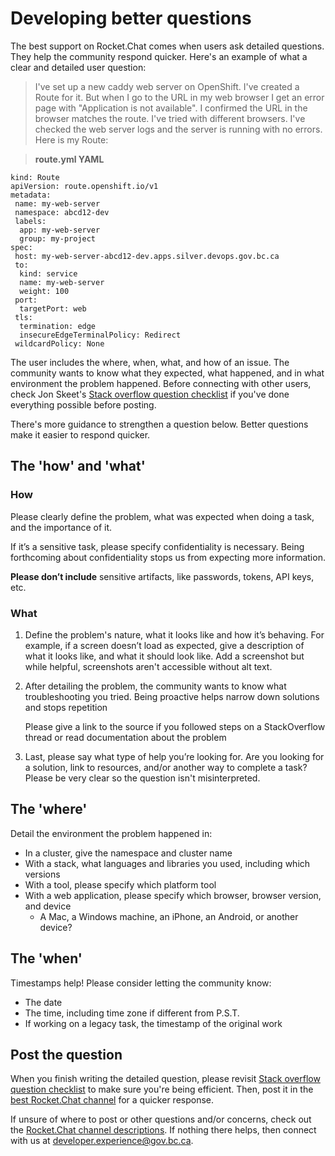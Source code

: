 # Developing better questions

The best support on Rocket.Chat comes when users ask detailed questions. They help the community respond quicker. Here's an example of what a clear and detailed user question:

> I've set up a new caddy web server on OpenShift. I've created a Route for it. But when I go to the URL in my web browser I get an error page with "Application is not available". I confirmed the URL in the browser matches the route. I've tried with different browsers. I've checked the web server logs and the server is running with no errors. Here is my Route:


> **route.yml YAML**

    kind: Route
    apiVersion: route.openshift.io/v1
    metadata:
     name: my-web-server
     namespace: abcd12-dev
     labels:
      app: my-web-server
      group: my-project
    spec:
     host: my-web-server-abcd12-dev.apps.silver.devops.gov.bc.ca
     to:
      kind: service
      name: my-web-server
      weight: 100
     port:
      targetPort: web
     tls:
      termination: edge
      insecureEdgeTerminalPolicy: Redirect
     wildcardPolicy: None

The user includes the where, when, what, and how of an issue. The community wants to know what they expected, what happened, and in what environment the problem happened. Before connecting with other users, check Jon Skeet's [Stack overflow question checklist](https://codeblog.jonskeet.uk/2012/11/24/stack-overflow-question-checklist/) if you've done everything possible before posting.

There's more guidance to strengthen a question below. Better questions make it easier to respond quicker.

## The 'how' and 'what'

### How

Please clearly define the problem, what was expected when doing a task, and the importance of it.

If it’s a sensitive task, please specify confidentiality is necessary. Being forthcoming about confidentiality stops us from expecting more information.  

**Please don’t include** sensitive artifacts, like passwords, tokens, API keys, etc.

### What

1. Define the problem's nature, what it looks like and how it’s behaving. For example, if a screen doesn’t load as expected, give a description of what it looks like, and what it should look like. Add a screenshot but while helpful, screenshots aren't accessible without alt text.  

2. After detailing the problem, the community wants to know what troubleshooting you tried. Being proactive helps narrow down solutions and stops repetition

    Please give a link to the source if you followed steps on a StackOverflow thread or read documentation about the problem

3. Last, please say what type of help you’re looking for. Are you looking for a solution, link to resources, and/or another way to complete a task? Please be very clear so the question isn't misinterpreted.
   
## The 'where'

Detail the environment the problem happened in: 
- In a cluster, give the namespace and cluster name
- With a stack, what languages and libraries you used, including which versions
- With a tool, please specify which platform tool
- With a web application, please specify which browser, browser version, and device
     - A Mac, a Windows machine, an iPhone, an Android, or another device?

## The 'when'

 Timestamps help! Please consider letting the community know: 
- The date
- The time, including time zone if different from P.S.T. 
- If working on a legacy task, the timestamp of the original work


## Post the question

When you finish writing the detailed question, please revisit [Stack overflow question checklist](https://codeblog.jonskeet.uk/2012/11/24/stack-overflow-question-checklist/) to make sure you're being efficient. Then, post it in the [best Rocket.Chat channel](https://developer.gov.bc.ca/docs/default/component/bc-developer-guide/rocketchat/rocketchat-channel-descriptions/) for a quicker response.

If unsure of where to post or other questions and/or concerns, check out the [Rocket.Chat channel descriptions](https://developer.gov.bc.ca/docs/default/component/bc-developer-guide/rocketchat/rocketchat-channel-descriptions/). If nothing there helps, then  connect with us at developer.experience@gov.bc.ca.
